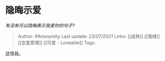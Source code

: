 # 隐晦示爱
*有没有可以隐晦表示我爱你的句子?*

> Author: #Anonymity
Last update: *23/07/2021* 
Links: [[成熟]] [[情绪]] [[恋爱原理]] [[可爱 - Loveable]]
Tags:   

 
这怪我。



